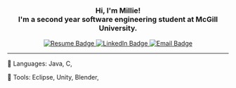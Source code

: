 
<div id="intro" align="center">
<h3>Hi, I'm Millie! <br> I'm a second year software engineering student at McGill University. </h3>
</div>
<div id="badges" align="center">
  <a href="https://drive.google.com/file/d/1oz_SnwiMJ8KdmjzWoAjTKOMOljtkoFQl/view?usp=sharing">
    <img src="https://img.shields.io/badge/Resume-gray?style=for-the-badge" alt="Resume Badge"/>
  </a>
  <a href="https://www.linkedin.com/in/minji-chang-k">
    <img src="https://img.shields.io/badge/LinkedIn-0077B5?style=for-the-badge&logo=linkedin&logoColor=white" alt="LinkedIn Badge"/>
  </a>
  <a href="mailto:ch.minji.k@gmail.com">
    <img src="https://img.shields.io/badge/Email-D14836?style=for-the-badge&logo=gmail&logoColor=white" alt="Email Badge"/>
  </a>
</div>
<hr>
<p>👾 Languages: Java, C,  </p>
<p>👾 Tools: Eclipse, Unity, Blender, </p>


<!--
**mmmccccc/mmmccccc** is a ✨ _special_ ✨ repository because its `README.md` (this file) appears on your GitHub profile.

Here are some ideas to get you started:

- 🔭 I’m currently working on ...
- 🌱 I’m currently learning ...
- 👯 I’m looking to collaborate on ...
- 🤔 I’m looking for help with ...
- 💬 Ask me about ...
- 📫 How to reach me: ...
- 😄 Pronouns: ...
- ⚡ Fun fact: ...
-->
